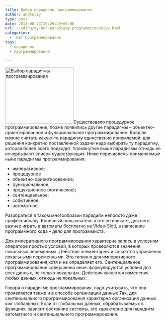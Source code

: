 ```yaml
---
title: Выбор парадигмы программирования
author: anatoliy
type: post
date: 2013-08-23T19:29:49+00:00
url: /coding/vy-bor-paradigmy-programmirovaniya.html
categories:
  - .NET Программирование
tags:
  - парадигмы
  - программирование

---
```

[<img src="http://dotnetcoding.ru/wp-content/uploads/2013/08/web-programming.jpg" alt="Выбор парадигмы программирования" width="220" height="180" class="alignleft size-full wp-image-2498" />][1]Существовало процедурное программирование, позже появились другие парадигмы – объектно-ориентированное и функциональное программирование. Вряд ли можно считать какую-то парадигму единственно приемлемой: для решения конкретно поставленной задачи надо выбирать ту парадигму, которая более всего подходит. Упомянутые выше парадигмы отнюдь не исчерпывают список существующих. <!--more-->Ниже перечислены применяемые ныне парадигмы программирования:

  * императивное;
  * процедурное
  * объектно-ориентированное;
  * функциональное;
  * продукционное (логическое);
  * сентенциальное;
  * событийное;
  * автоматное.

Разобраться в таком многообразии парадигм непросто даже профессионалу. Конечный пользователь в это не вникает, для него важнее <span style="text-decoration: underline;"><a href="http://www.video-sloti.com/free-slot">играть в автоматы бесплатно на Video-Sloti</a></span>, а написание программного кода – дело для программиста.

Для императивного программирования характерна запись в условном операторе простых условий, в которых проверяются значения локальных переменных. Действия элементарны и касаются управления локальными переменными. Это типично для императивного программирования,хотя и не определяет его. Сентенциальное программирование совершенно иное: формулируются условия для всех данных, не только локальных. Действия касаются изменения любых данных, отнюдь не локальных.

Говоря о парадигме программирования, надо учитывать, что она проявляется также и в способе организации данных Так, для сентенциального программирования характерна организация данных как глобальных. Если от глобальных данных, обрабатываемых в функциях, зависит состояние системы, это характерно для парадигм автоматного и сентенциального программирования.

 [1]: http://dotnetcoding.ru/wp-content/uploads/2013/08/web-programming.jpg